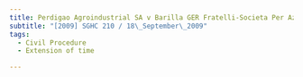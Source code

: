 ```yaml
---
title: Perdigao Agroindustrial SA v Barilla GER Fratelli-Societa Per Azioni
subtitle: "[2009] SGHC 210 / 18\_September\_2009"
tags:
  - Civil Procedure
  - Extension of time

---
```



